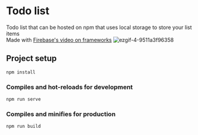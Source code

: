 # Todo list
Todo list that can be hosted on npm that uses local storage to store your list items\
Made with [Firebase's video on frameworks](https://youtu.be/cuHDQhDhvPE)
![ezgif-4-9511a3f96358](https://user-images.githubusercontent.com/45922387/129461873-562a1024-06ad-4486-bdfa-7e8751e20380.gif)


## Project setup
```
npm install
```

### Compiles and hot-reloads for development
```
npm run serve
```

### Compiles and minifies for production
```
npm run build
```
